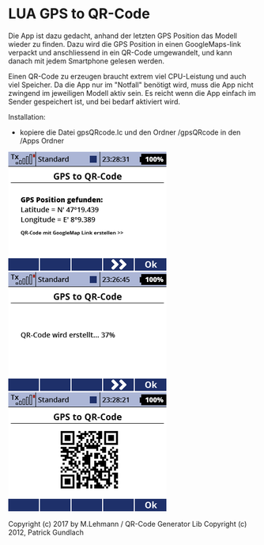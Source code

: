 # LUA GPS to QR-Code
Die App ist dazu gedacht, anhand der letzten GPS Position das Modell 
wieder zu finden. 
Dazu wird die GPS Position in einen GoogleMaps-link
verpackt und anschliessend in ein QR-Code umgewandelt, und kann danach 
mit jedem Smartphone gelesen werden. 

Einen QR-Code zu erzeugen braucht extrem viel CPU-Leistung und auch viel Speicher.
Da die App nur im "Notfall" benötigt wird, muss die App nicht zwingend
im jeweiligen Modell aktiv sein. Es reicht wenn die App einfach im 
Sender gespeichert ist, und bei bedarf aktiviert wird.


Installation:
- kopiere die Datei gpsQRcode.lc und den Ordner /gpsQRcode in den /Apps Ordner

![screen001](https://raw.githubusercontent.com/nightflyer88/Lua_gpsQRcode/master/img/Screen001.bmp)
![screen002](https://raw.githubusercontent.com/nightflyer88/Lua_gpsQRcode/master/img/Screen002.bmp)
![screen003](https://raw.githubusercontent.com/nightflyer88/Lua_gpsQRcode/master/img/Screen003.bmp)

Copyright (c) 2017 by M.Lehmann / QR-Code Generator Lib Copyright (c) 2012, Patrick Gundlach

